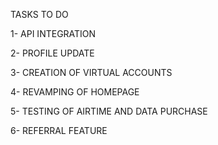 TASKS TO DO

1- API INTEGRATION

2- PROFILE UPDATE

3- CREATION OF VIRTUAL ACCOUNTS

4- REVAMPING OF HOMEPAGE

5- TESTING OF AIRTIME AND DATA PURCHASE

6- REFERRAL FEATURE